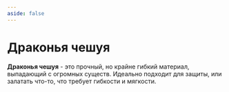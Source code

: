 ```yaml
---
aside: false
---
```


# Драконья чешуя

<ItemCard>
<Card style="overflow: hidden;" class="m-0">
    <template #header>
        <Image alt="user header" src="/assets/bestiary/materials/dragon_scale.png" width="40%"/>
    </template>
    <template #title>Драконья чешуя</template>
    <template #content>
      <Divider />
      <h3>Получение:</h3>
      <ul>
      <li>Дроп</li>
      </ul>
      <Divider />
      <p>Текстура: bykkake747</p>
    </template>
</Card>
</ItemCard>

**Драконья чешуя** - это прочный, но крайне гибкий материал, выпадающий с огромных существ. Идеально подходит для защиты, или залатать что-то, что требует гибкости и мягкости.


<br><br><br><br><br><br><br><br><br><br><br>